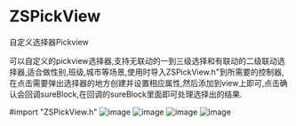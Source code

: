# ZSPickView
自定义选择器Pickview

可以自定义的pickview选择器,支持无联动的一到三级选择和有联动的二级联动选择器,适合做性别,班级,城市等场景,使用时导入ZSPickView.h"到所需要的控制器,在点击需要弹出选择器的地方创建并设置相应属性,然后添加到view上即可,点击确认会回调sureBlock,在回调的sureBlock里面即可处理选择出的结果.

#import "ZSPickView.h"
![image](https://github.com/TonyshanM/ZSPickView/raw/master/png/readme.png)
![image](https://github.com/TonyshanM/ZSPickView/raw/master/png/1.png)
![image](https://github.com/TonyshanM/ZSPickView/raw/master/png/3.png)
![image](https://github.com/TonyshanM/ZSPickView/raw/master/png/city.png)